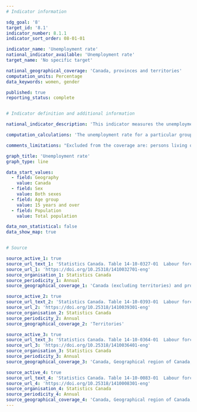 ```yaml
---
# Indicator information

sdg_goal: '8'
target_id: '8.1'
indicator_number: 8.1.1
indicator_sort_order: 08-01-01

indicator_name: 'Unemployment rate'
national_indicator_available: 'Unemployment rate'
target_name: 'No specific target'

national_geographical_coverage: 'Canada, provinces and territories' 
computation_units: Percentage
data_keywords: women, gender

published: true
reporting_status: complete


# Indicator definition and additional information

national_indicator_description: 'This indicator measures the unemployment rate. The unemployment rate is the number of unemployed persons expressed as a percentage of the labour force.'

computation_calculations: 'The unemployment rate for a particular group (age, sex, marital status, etc.) is the number unemployed in that group expressed as a percentage of the labour force for that group. Estimates are percentages, rounded to the nearest tenth.'

comments_limitations: "Excluded from the coverage are: persons living on reserves and other Aboriginal settlements in the provinces; full-time members of the Canadian Armed Forces, the institutionalized population, and households in extremely remote areas with very low population density."

graph_title: 'Unemployment rate'
graph_type: line

data_start_values:
  - field: Geography
    value: Canada
  - field: Sex
    value: Both sexes
  - field: Age group
    value: 15 years and over
  - field: Population
    value: Total population

data_non_statistical: false
data_show_map: true


# Source

source_active_1: true
source_url_text_1: 'Statistics Canada. Table 14-10-0327-01  Labour force characteristics by sex and detailed age group, annual'
source_url_1: 'https://doi.org/10.25318/1410032701-eng'
source_organisation_1: Statistics Canada
source_periodicity_1: Annual
source_geographical_coverage_1: 'Canada (excluding territories) and provinces'

source_active_2: true
source_url_text_2: 'Statistics Canada. Table 14-10-0393-01  Labour force characteristics, annual'
source_url_2: 'https://doi.org/10.25318/1410039301-eng'
source_organisation_2: Statistics Canada
source_periodicity_2: Annual
source_geographical_coverage_2: 'Territories'

source_active_3: true
source_url_text_3: 'Statistics Canada. Table 14-10-0364-01  Labour force characteristics by province, region and Indigenous group'
source_url_3: 'https://doi.org/10.25318/1410036401-eng'
source_organisation_3: Statistics Canada
source_periodicity_3: Annual
source_geographical_coverage_3: 'Canada, Geographical region of Canada, Province or territory'

source_active_4: true
source_url_text_4: 'Statistics Canada. Table 14-10-0083-01  Labour force characteristics by immigrant status, annual'
source_url_4: 'https://doi.org/10.25318/1410008301-eng'
source_organisation_4: Statistics Canada
source_periodicity_4: Annual
source_geographical_coverage_4: 'Canada, Geographical region of Canada, Province or territory, Census metropolitan area'
---
```

